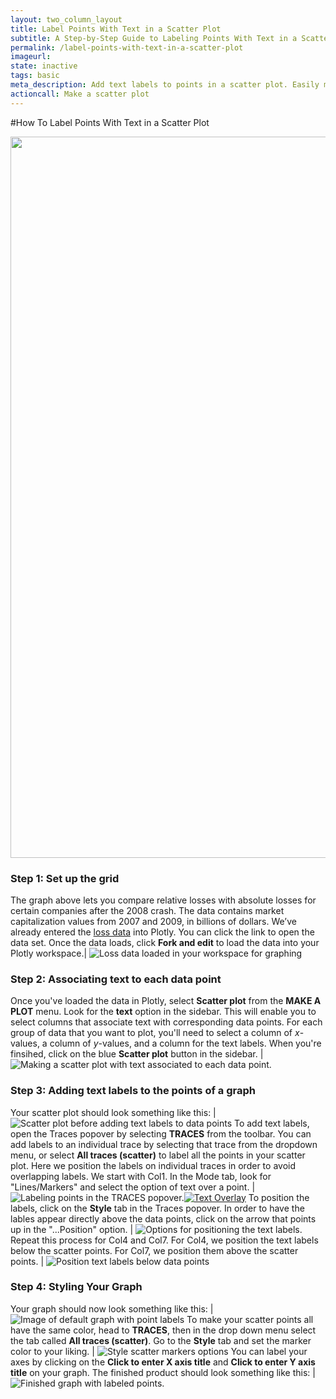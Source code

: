 ```yaml
---
layout: two_column_layout
title: Label Points With Text in a Scatter Plot
subtitle: A Step-by-Step Guide to Labeling Points With Text in a Scatter Plot
permalink: /label-points-with-text-in-a-scatter-plot
imageurl: 
state: inactive
tags: basic
meta_description: Add text labels to points in a scatter plot. Easily make interactive graphs online and for free with Plotly.
actioncall: Make a scatter plot
---
```


#How To Label Points With Text in a Scatter Plot

<div>
    <a href="https://plot.ly/~Dreamshot/3386" target="_blank" title="Company Losses" style="display: block; text-align: center;"><img src="https://plot.ly/~Dreamshot/3386.png" alt="Company Losses" style="max-width: 100%;width: 1154px;"  width="1154" onerror="this.onerror=null;this.src='https://plot.ly/404.png';" /></a>
    <script data-plotly="Dreamshot:3386" src="https://plot.ly/embed.js" async></script>
</div>

### **Step 1:** Set up the grid

The graph above lets you compare relative losses with absolute losses for certain companies after the 2008 crash. The data contains market capitalization values from 2007 and 2009, in billions of dollars. We’ve already entered the [loss data](https://plot.ly/~Dreamshot/3163) into Plotly. You can click the link to open the data set. Once the data loads, click **Fork and edit** to load the data into your Plotly workspace.| ![Loss data loaded in your workspace for graphing](http://imgur.com/BJDmvAX)

### **Step 2:** Associating text to each data point

Once you've loaded the data in Plotly, select **Scatter plot** from the **MAKE A PLOT** menu. Look for the **text** option in the sidebar. This will enable you to select columns that associate text with corresponding data points. For each group of data that you want to plot, you'll need to select a column of $x$-values, a column of $y$-values, and a column for the text labels.
When you're finsihed, click on the blue **Scatter plot** button in the sidebar. | ![Making a scatter plot with text associated to each data point.](http://i.imgur.com/7tqqiEz.png)

### **Step 3:** Adding text labels to the points of a graph 

Your scatter plot should look something like this: | ![Scatter plot before adding text labels to data points](http://imgur.com/Djfz4y0)
To add text labels, open the Traces popover by selecting **TRACES** from the toolbar. You can add labels to an individual trace by selecting that trace from the dropdown menu, or select **All traces (scatter)** to label all the points in your scatter plot. Here we position the labels on individual traces in order to avoid overlapping labels. We start with Col1. In the Mode tab, look for "Lines/Markers" and select the option of text over a point. | ![Labeling points in the TRACES popover.](http://i.imgur.com/RR6XEB0.png)<a href="http://imgur.com/RR6XEB0"><img src="http://i.imgur.com/RR6XEB0.png" title="Text Overlay" /></a>
To position the labels, click on the **Style** tab in the Traces popover. In order to have the lables appear directly above the data points, click on the arrow that points up in the "...Position" option. | ![Options for positioning the text labels.](http://i.imgur.com/zX85dmL.png)
Repeat this process for Col4 and Col7. For Col4, we position the text labels below the scatter points. For Col7, we position them above the scatter points. | ![Position text labels below data points](http://i.imgur.com/AfZNp7L.png)

### **Step 4:** Styling Your Graph

Your graph should now look something like this: | ![Image of default graph with point labels](http://i.imgur.com/e4hzV9Z.png)
To make your scatter points all have the same color, head to **TRACES**, then in the drop down menu select the tab called **All traces (scatter)**. Go to the **Style** tab and set the marker color to your liking. | ![Style scatter markers options](http://i.imgur.com/UleA6Gt.png)
You can label your axes by clicking on the **Click to enter X axis title** and **Click to enter Y axis title** on your graph. The finished product should look something like this: | ![Finished graph with labeled points.](http://i.imgur.com/g8CP06Y.png)

